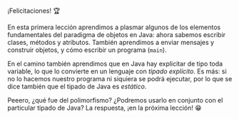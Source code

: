 ¡Felicitaciones! :trophy:

En esta primera lección aprendimos a plasmar algunos de los elementos fundamentales del paradigma de objetos en Java: ahora sabemos escribir clases, métodos y atributos. También aprendimos a enviar mensajes y construir objetos, y cómo escribir un programa (`main`). 

En el camino también aprendimos que en Java hay explicitar de tipo toda variable, lo que lo convierte en un lenguaje con _tipado explícito_. Es más: si no lo hacemos nuestro programa ni siquiera se podrá ejecutar, por lo que se dice también que el tipado de Java es _estático_.

Peeero, ¿qué fue del polimorfismo? ¿Podremos usarlo en conjunto con el particular tipado de Java? La respuesta, ¡en la próxima lección! :grin:

